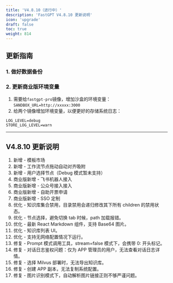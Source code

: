 ```yaml
---
title: 'V4.8.10（进行中）'
description: 'FastGPT V4.8.10 更新说明'
icon: 'upgrade'
draft: false
toc: true
weight: 814
---
```


## 更新指南

### 1. 做好数据备份

### 2. 更新商业版环境变量

1. 需要给`fastgpt-pro`镜像，增加沙盒的环境变量：`SANDBOX_URL=http://xxxxx:3000`
2. 给两个镜像增加环境变量，以便更好的存储系统日志：

```
LOG_LEVEL=debug
STORE_LOG_LEVEL=warn
```

-------

## V4.8.10 更新说明

1. 新增 - 模板市场
2. 新增 - 工作流节点拖动自动对齐吸附
3. 新增 - 用户选择节点（Debug 模式暂未支持）
4. 商业版新增 - 飞书机器人接入
5. 商业版新增 - 公众号接入接入
6. 商业版新增 - 自助开票申请
7. 商业版新增 - SSO 定制
8. 优化 - 知识库集合禁用，目录禁用会递归修改其下所有 children 的禁用状态。
9. 优化 - 节点选择，避免切换 tab 时候，path 加载报错。
10. 优化 - 最新 React Markdown 组件，支持 Base64 图片。
11. 优化 - 知识库列表 UI。
12. 优化 - 支持无网络配置情况下运行。
13. 修复 - Prompt 模式调用工具，stream=false 模式下，会携带 0: 开头标记。
14. 修复 - 对话日志鉴权问题：仅为 APP 管理员的用户，无法查看对话日志详情。
15. 修复 - 选择 Milvus 部署时，无法导出知识库。 
16. 修复 - 创建 APP 副本，无法复制系统配置。
17. 修复 - 图片识别模式下，自动解析图片链接正则不够严谨问题。
